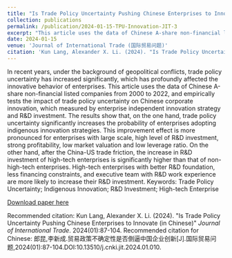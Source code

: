 ```yaml
---
title: "Is Trade Policy Uncertainty Pushing Chinese Enterprises to Innovate (in Chinese)"
collection: publications
permalink: /publication/2024-01-15-TPU-Innovation-JIT-3
excerpt: "This article uses the data of Chinese A-share non-financial listed companies from 2000 to 2022, and empirically tests the impact of trade policy uncertainty on Chinese corporate innovation, which measured by enterprise independent innovation strategy and R&D investment"
date: 2024-01-15
venue: 'Journal of International Trade (国际贸易问题)'
citation: 'Kun Lang, Alexander X. Li. (2024). "Is Trade Policy Uncertainty Pushing Chinese Enterprises to Innovate (in Chinese)" <i>Journal of International Trade</i>. 2024(01):87-104.'
---
```


In recent years, under the background of geopolitical conflicts, trade policy uncertainty has increased significantly, which has profoundly affected the innovative behavior of enterprises. This article uses the data of Chinese A-share non-financial listed companies from 2000 to 2022, and empirically tests the impact of trade policy uncertainty on Chinese corporate innovation, which measured by enterprise independent innovation
strategy and R&D investment. The results show that, on the one hand, trade policy uncertainty significantly increases the probability of enterprises adopting indigenous innovation strategies. This improvement effect is more pronounced for enterprises with large scale, high level of R&D investment, strong profitability, low market valuation and low leverage ratio. On the other hand, after the China-US trade friction, the increase in R&D investment of high-tech enterprises is significantly higher than that of non-high-tech enterprises. High-tech enterprises with better R&D foundation, less financing constraints, and executive team with R&D work experience are more likely to increase their R&D investment.
Keywords: Trade Policy Uncertainty; Indigenous Innovation; R&D Investment; High-tech Enterprise

[Download paper here](http://axl811.github.io/files/贸易政策不确定性是否倒逼中国企业创新_郎昆.pdf)

Recommended citation: Kun Lang, Alexander X. Li. (2024). "Is Trade Policy Uncertainty Pushing Chinese Enterprises to Innovate (in Chinese)" <i>Journal of International Trade</i>. 2024(01):87-104.
Recommended citation for Chinese: 郎昆,李新成.贸易政策不确定性是否倒逼中国企业创新[J].国际贸易问题,2024(01):87-104.DOI:10.13510/j.cnki.jit.2024.01.010.
